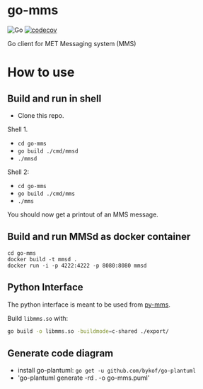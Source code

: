 # go-mms
![Go](https://github.com/metno/go-mms/workflows/Go/badge.svg?branch=master) 
[![codecov](https://codecov.io/gh/metno/go-mms/branch/master/graph/badge.svg)](https://codecov.io/gh/metno/go-mms)

Go client for MET Messaging system (MMS)

# How to use
## Build and run in shell
- Clone this repo.

Shell 1.
- `cd go-mms`
- `go build ./cmd/mmsd`
- `./mmsd`

Shell 2:
- `cd go-mms`
- `go build ./cmd/mms`
- `./mms`

You should now get a printout of an MMS message.

## Build and run MMSd as docker container
```
cd go-mms
docker build -t mmsd .
docker run -i -p 4222:4222 -p 8080:8080 mmsd
```

## Python Interface

The python interface is meant to be used from [py-mms](https://github.com/metno/py-mms).

Build `libmms.so` with:
```bash
go build -o libmms.so -buildmode=c-shared ./export/
```

## Generate code diagram
- install go-plantuml: `go get -u github.com/bykof/go-plantuml`
- 'go-plantuml generate -rd . -o go-mms.puml'
